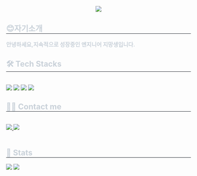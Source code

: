 <div align= "center">
    <img src="https://capsule-render.vercel.app/api?type=waving&color=gradient&height=180&text=Hello,%20Rodywody%20World&animation=fadeIn&fontColor=ffffff&fontSize=50" />
    </div>
    <div style="text-align: left;"> 
    <h2 style="border-bottom: 1px solid #21262d; color: #c9d1d9;"> 😊자기소개 </h2>  
    <div style="font-weight: 700; font-size: 15px; text-align: left; color: #c9d1d9;"> 안녕하세요,</li>지속적으로 성장중인 엔지니어 지망생입니다.</li> </div> 
    </div>
    <div style="text-align: left;">
    <h2 style="border-bottom: 1px solid #21262d; color: #c9d1d9;"> 🛠️ Tech Stacks </h2> <br> 
    <div style="margin: ; text-align: left;" "text-align: left;"> <img src="https://img.shields.io/badge/Linux-FCC624?style=for-the-badge&logo=Linux&logoColor=white">
          <img src="https://img.shields.io/badge/MySQL-4479A1?style=for-the-badge&logo=MySQL&logoColor=white">
          <img src="https://img.shields.io/badge/Notion-000000?style=for-the-badge&logo=Notion&logoColor=white">
          <img src="https://img.shields.io/badge/Apache Tomcat-F8DC75?style=for-the-badge&logo=Apache Tomcat&logoColor=white">
          </div>
    </div>
    <div style="text-align: left;">
    <h2 style="border-bottom: 1px solid #21262d; color: #c9d1d9;"> 🧑‍💻 Contact me </h2> <br> 
    <div style="text-align: left;"> <a href=https://marvelous-shake-8cf.notion.site/3d1e41d4ecb0495db796d717e5eabf67?pvs=4> <img src="https://img.shields.io/badge/Notion-000000?style=for-the-badge&logo=Notion&logoColor=white&link=https://marvelous-shake-8cf.notion.site/3d1e41d4ecb0495db796d717e5eabf67?pvs=4"> </a>
         <a href=mailto:hsb4631@gmail.com> <img src="https://img.shields.io/badge/Gmail-EA4335?style=for-the-badge&logo=Gmail&logoColor=white&link=mailto:hsb4631@gmail.com"> </a>
          </div>  <br> 
    <div style="text-align: left;">  </div> 
    </div>
    <div style="text-align: left;"> 
    <h2 style="border-bottom: 1px solid #21262d; color: #c9d1d9;"> 🏅 Stats </h2> <div style="text-align: left;"> <img src="https://github-readme-stats.vercel.app/api?username=Rodywody&custom_title=Rodywody's Github Stat&bg_color=180,000000,&title_color=000000&text_color=000000"
        /> <img src="https://github-readme-stats.vercel.app/api/top-langs/?username=Rodywody&layout=compact&bg_color=180,000000,&title_color=000000&text_color=000000"
          /> </div> 
    </div>
    
